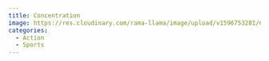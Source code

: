 ```yaml
---
title: Concentration
image: https://res.cloudinary.com/rama-llama/image/upload/v1596753281/Concentration_mwehio.jpg
categories:
  - Action
  - Sports
---
```

